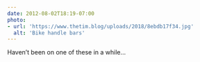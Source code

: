 ```yaml
---
date: 2012-08-02T18:19-07:00
photo:
- url: 'https://www.thetim.blog/uploads/2018/8ebdb17f34.jpg'
  alt: 'Bike handle bars'
---
```

Haven’t been on one of these in a while…
